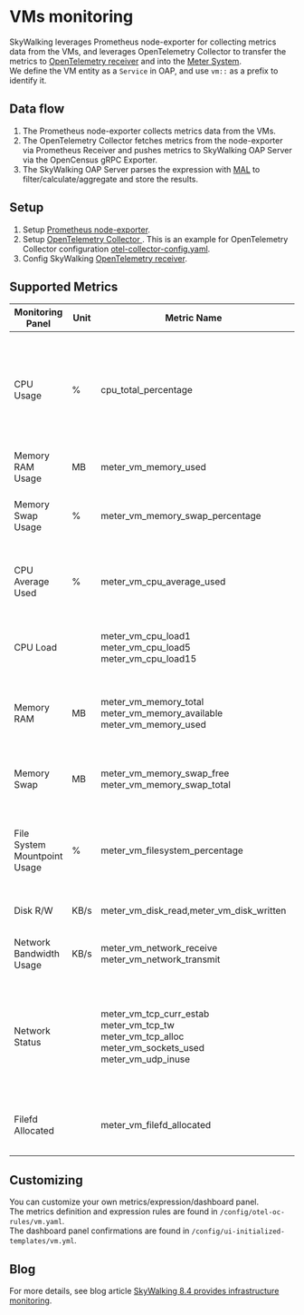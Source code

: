 # VMs monitoring 
SkyWalking leverages Prometheus node-exporter for collecting metrics data from the VMs, and leverages OpenTelemetry Collector to transfer the metrics to
[OpenTelemetry receiver](backend-receivers.md#opentelemetry-receiver) and into the [Meter System](./../../concepts-and-designs/meter.md).  
We define the VM entity as a `Service` in OAP, and use `vm::` as a prefix to identify it.  

## Data flow
1. The Prometheus node-exporter collects metrics data from the VMs.
2. The OpenTelemetry Collector fetches metrics from the node-exporter via Prometheus Receiver and pushes metrics to SkyWalking OAP Server via the OpenCensus gRPC Exporter.
3. The SkyWalking OAP Server parses the expression with [MAL](../../concepts-and-designs/mal.md) to filter/calculate/aggregate and store the results. 

## Setup 
1. Setup [Prometheus node-exporter](https://prometheus.io/docs/guides/node-exporter/).
2. Setup [OpenTelemetry Collector ](https://opentelemetry.io/docs/collector/). This is an example for OpenTelemetry Collector configuration [otel-collector-config.yaml](../../../../test/e2e/e2e-test/docker/promOtelVM/otel-collector-config.yaml).
3. Config SkyWalking [OpenTelemetry receiver](backend-receivers.md#opentelemetry-receiver).
   
## Supported Metrics

| Monitoring Panel | Unit | Metric Name | Description | Data Source |
|-----|-----|-----|-----|-----|
| CPU Usage | % | cpu_total_percentage | The total percentage usage of the CPU core. If there are 2 cores, the maximum usage is 200%. | Prometheus node-exporter |
| Memory RAM Usage | MB | meter_vm_memory_used | The total RAM usage | Prometheus node-exporter |
| Memory Swap Usage | % | meter_vm_memory_swap_percentage | The percentage usage of swap memory | Prometheus node-exporter |
| CPU Average Used | % | meter_vm_cpu_average_used | The percentage usage of the CPU core in each mode | Prometheus node-exporter |
| CPU Load |  | meter_vm_cpu_load1<br />meter_vm_cpu_load5<br />meter_vm_cpu_load15 | The CPU 1m / 5m / 15m average load | Prometheus node-exporter |
| Memory RAM | MB | meter_vm_memory_total<br />meter_vm_memory_available<br />meter_vm_memory_used | The RAM statistics, including Total / Available / Used | Prometheus node-exporter |
| Memory Swap | MB | meter_vm_memory_swap_free<br />meter_vm_memory_swap_total | The swap memory statistics, including Free / Total | Prometheus node-exporter |
| File System Mountpoint Usage | % | meter_vm_filesystem_percentage | The percentage usage of the file system at each mount point | Prometheus node-exporter |
| Disk R/W | KB/s | meter_vm_disk_read,meter_vm_disk_written | The disk read and written | Prometheus node-exporter |
| Network Bandwidth Usage | KB/s | meter_vm_network_receive<br />meter_vm_network_transmit | The network receive and transmit | Prometheus node-exporter |
| Network Status |  | meter_vm_tcp_curr_estab<br />meter_vm_tcp_tw<br />meter_vm_tcp_alloc<br />meter_vm_sockets_used<br />meter_vm_udp_inuse | The number of TCPs established / TCP time wait / TCPs allocated / sockets in use / UDPs in use | Prometheus node-exporter |
| Filefd Allocated |  | meter_vm_filefd_allocated | The number of file descriptors allocated | Prometheus node-exporter |

## Customizing 
You can customize your own metrics/expression/dashboard panel.   
The metrics definition and expression rules are found in `/config/otel-oc-rules/vm.yaml`.  
The dashboard panel confirmations are found in `/config/ui-initialized-templates/vm.yml`.

## Blog
For more details, see blog article [SkyWalking 8.4 provides infrastructure monitoring](https://skywalking.apache.org/blog/2021-02-07-infrastructure-monitoring/).
